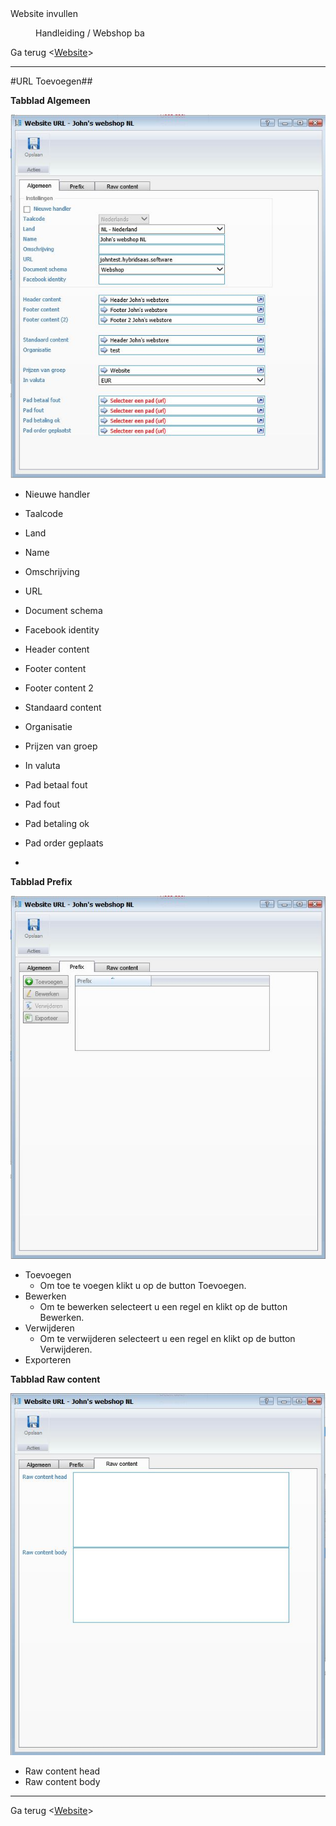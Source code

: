 <properties>
	<page>
		<title>Website invullen</title>
		<description>Website invullen</description>
	</page>
	<menu>
		<position>Handleiding / Webshop</position>
		<title>URL</title>
		<sort>ba</sort>
	</menu>
</properties>

Ga terug <[Website](http://hybridsaas.support/pages/handleiding/modules/P-Z/website/Introductie)>

----------

#URL Toevoegen##

**Tabblad Algemeen**

![](images/url-algemeen.JPG)

- Nieuwe handler
- Taalcode
- Land
- Name
- Omschrijving
- URL
- Document schema
- Facebook identity
- Header content
- Footer content
- Footer content 2
- Standaard content
- Organisatie
- Prijzen van groep
- In valuta
- Pad betaal fout
- Pad fout
- Pad betaling ok
- Pad order geplaats

- 
**Tabblad Prefix**

![](images/url-prefix.JPG)

- Toevoegen
	- Om toe te voegen klikt u op de button Toevoegen.
- Bewerken
	- Om te bewerken selecteert u een regel en klikt op de button Bewerken.
- Verwijderen
	- Om te verwijderen selecteert u een regel en klikt op de button Verwijderen.
- Exporteren

**Tabblad Raw content**

![](images/url-rawcontent.JPG)

- Raw content head
- Raw content body


----------

Ga terug <[Website](http://hybridsaas.support/pages/handleiding/modules/P-Z/website/Introductie)>